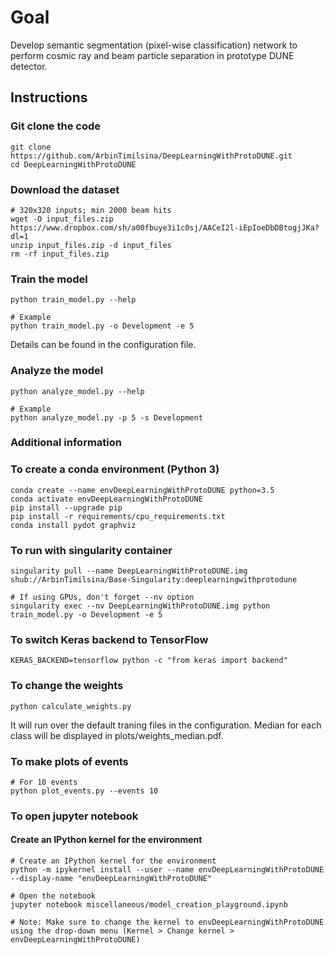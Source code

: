 # Goal
Develop semantic segmentation (pixel-wise classification) network to perform cosmic ray and beam particle separation in prototype DUNE detector.

## Instructions

### Git clone the code
```
git clone https://github.com/ArbinTimilsina/DeepLearningWithProtoDUNE.git
cd DeepLearningWithProtoDUNE
```

### Download the dataset
```
# 320x320 inputs; min 2000 beam hits 
wget -O input_files.zip https://www.dropbox.com/sh/a00fbuye3i1c0sj/AACeI2l-iEpIoeDbDBtogjJKa?dl=1
unzip input_files.zip -d input_files
rm -rf input_files.zip
```

### Train the model
```
python train_model.py --help

# Example
python train_model.py -o Development -e 5
```
Details can be found in the configuration file.


### Analyze the model
```
python analyze_model.py --help

# Example
python analyze_model.py -p 5 -s Development
```


### Additional information
### To create a conda environment (Python 3)
```
conda create --name envDeepLearningWithProtoDUNE python=3.5
conda activate envDeepLearningWithProtoDUNE
pip install --upgrade pip
pip install -r requirements/cpu_requirements.txt
conda install pydot graphviz
```

### To run with singularity container
```
singularity pull --name DeepLearningWithProtoDUNE.img shub://ArbinTimilsina/Base-Singularity:deeplearningwithprotodune

# If using GPUs, don't forget --nv option
singularity exec --nv DeepLearningWithProtoDUNE.img python train_model.py -o Development -e 5
```

### To switch Keras backend to TensorFlow
```
KERAS_BACKEND=tensorflow python -c "from keras import backend"
```

### To change the weights
```
python calculate_weights.py
```
It will run over the default traning files in the configuration. Median for each class will be displayed in plots/weights_median.pdf.

### To make plots of events
```
# For 10 events
python plot_events.py --events 10
```

### To open jupyter notebook
#### Create an IPython kernel for the environment
```
# Create an IPython kernel for the environment
python -m ipykernel install --user --name envDeepLearningWithProtoDUNE --display-name "envDeepLearningWithProtoDUNE"
```

```
# Open the notebook
jupyter notebook miscellaneous/model_creation_playground.ipynb

# Note: Make sure to change the kernel to envDeepLearningWithProtoDUNE using the drop-down menu (Kernel > Change kernel > envDeepLearningWithProtoDUNE)
```

